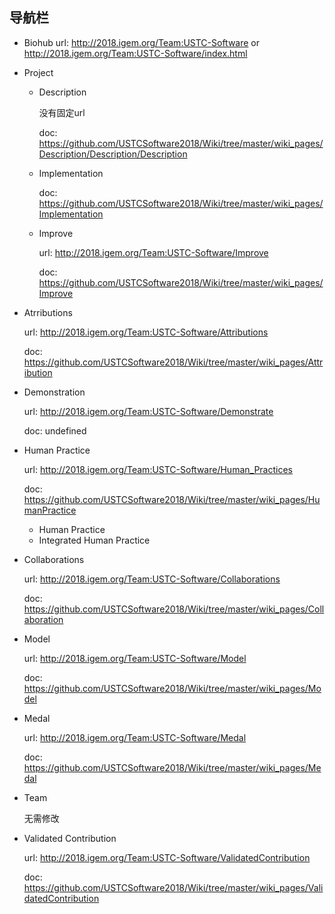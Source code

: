 ## 导航栏

- Biohub	url: <http://2018.igem.org/Team:USTC-Software>  or <http://2018.igem.org/Team:USTC-Software/index.html> 

- Project
  - Description

    没有固定url

    doc: <https://github.com/USTCSoftware2018/Wiki/tree/master/wiki_pages/Description/Description/Description>

  - Implementation

    doc: <https://github.com/USTCSoftware2018/Wiki/tree/master/wiki_pages/Implementation>

  - Improve

    url: <http://2018.igem.org/Team:USTC-Software/Improve>

    doc: <https://github.com/USTCSoftware2018/Wiki/tree/master/wiki_pages/Improve>

- Atrributions

  url: http://2018.igem.org/Team:USTC-Software/Attributions

  doc: https://github.com/USTCSoftware2018/Wiki/tree/master/wiki_pages/Attribution

- Demonstration

  url: http://2018.igem.org/Team:USTC-Software/Demonstrate

  doc: undefined

- Human Practice

  url: <http://2018.igem.org/Team:USTC-Software/Human_Practices>

  doc: https://github.com/USTCSoftware2018/Wiki/tree/master/wiki_pages/HumanPractice

  - Human Practice
  - Integrated Human Practice

- Collaborations

  url: <http://2018.igem.org/Team:USTC-Software/Collaborations>

  doc: https://github.com/USTCSoftware2018/Wiki/tree/master/wiki_pages/Collaboration

- Model

  url: <http://2018.igem.org/Team:USTC-Software/Model>

  doc: https://github.com/USTCSoftware2018/Wiki/tree/master/wiki_pages/Model

- Medal

  url: http://2018.igem.org/Team:USTC-Software/Medal

  doc: https://github.com/USTCSoftware2018/Wiki/tree/master/wiki_pages/Medal

- Team

  无需修改

- Validated Contribution

  url: http://2018.igem.org/Team:USTC-Software/ValidatedContribution

  doc: https://github.com/USTCSoftware2018/Wiki/tree/master/wiki_pages/ValidatedContribution